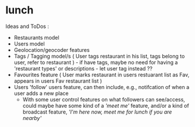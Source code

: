 # lunch

Ideas and ToDos :
- Restaurants model
- Users model
- Geolocation/geocoder features
- Tags / Tagging model/s ( User tags restaurant in his list, tags belong to user, refer to restaurant ) - if have tags, maybe no need for having a 'restaurant types' or descriptions - let user tag instead ??
- Favourites feature ( User marks restaurant in users restuarant list as Fav, appears in users Fav restaurant list )
- Users 'follow' users feature, can then include, e.g., notifcation of when a user adds a new place
    - With some user control features on what followers can see/access, could maybe have some kind of a <i>'meet me'</i> feature, and/or a kind of broadcast feature, <i>'I'm here now, meet me for lunch if you are nearby'</i>
